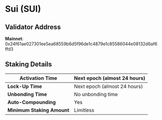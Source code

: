 # Sui (SUI)

## **Validator Address**

**Mainnet**: 0x24f61ae027301ee5ea68559b6d5f96de1c4879e1c85586044e08132d6af6ffd3

## Staking Details

| **Activation Time**        | Next epoch (almost 24 hours) |
| -------------------------- | ---------------------------- |
| **Lock-Up Time**           | Next epoch (almost 24 hours) |
| **Unbonding Time**         | No unbonding time            |
| **Auto-Compounding**       | Yes                          |
| **Minimum Staking Amount** | Limitless                    |

